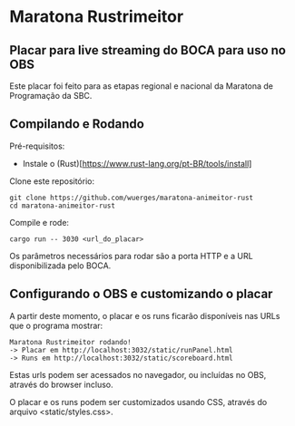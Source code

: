 #  Maratona Rustrimeitor
## Placar para live streaming do BOCA para uso no OBS

Este placar foi feito para as etapas regional e nacional da Maratona de Programação da SBC.

## Compilando e Rodando

Pré-requisitos:

- Instale o (Rust)[https://www.rust-lang.org/pt-BR/tools/install]

Clone este repositório:

```
git clone https://github.com/wuerges/maratona-animeitor-rust
cd maratona-animeitor-rust
```

Compile e rode:

```
cargo run -- 3030 <url_do_placar>
```

Os parâmetros necessários para rodar são a porta HTTP e a URL disponibilizada pelo BOCA.

## Configurando o OBS e customizando o placar

A partir deste momento, o placar e os runs ficarão disponíveis nas URLs que o programa mostrar:

```
Maratona Rustrimeitor rodando!
-> Placar em http://localhost:3032/static/runPanel.html
-> Runs em http://localhost:3032/static/scoreboard.html
```

Estas urls podem ser acessados no navegador, ou incluídas no OBS, através do browser incluso.

O placar e os runs podem ser customizados usando CSS, através do arquivo <static/styles.css>. 

